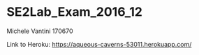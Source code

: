 # SE2Lab_Exam_2016_12
Michele Vantini 170670

Link to Heroku: https://aqueous-caverns-53011.herokuapp.com/
